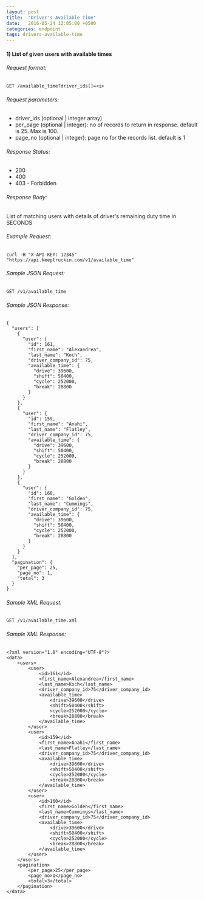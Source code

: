 ```yaml
---
layout: post
title:  "Driver's Available Time"
date:   2016-05-24 12:05:00 +0500
categories: endpoint
tags: drivers-available-time
---
```


#### 1) List of given users with available times

###### Request format:

```
GET /available_time?driver_ids[]=<i>
```

###### Request parameters:

+ driver_ids (optional &#124; integer array)
+ per_page (optional &#124; integer): no of records to return in response. default is 25. Max is 100.
+ page_no (optional &#124; integer): page no for the records list. default is 1

###### Response Status:

+ 200
+ 400
+ 403 - Forbidden

###### Response Body:

List of matching users with details of driver's remaining duty time in SECONDS

###### Example Request:

```
curl -H "X-API-KEY: 12345" "https://api.keeptruckin.com/v1/available_time"
```

###### Sample JSON Request:

```
GET /v1/available_time
```

###### Sample JSON Response:

```
{
  "users": [
    {
      "user": {
        "id": 161,
        "first_name": "Alexandrea",
        "last_name": "Koch",
        "driver_company_id": 75,
        "available_time": {
          "drive": 39600,
          "shift": 50400,
          "cycle": 252000,
          "break": 28800
        }
      }
    },
    {
      "user": {
        "id": 159,
        "first_name": "Anahi",
        "last_name": "Flatley",
        "driver_company_id": 75,
        "available_time": {
          "drive": 39600,
          "shift": 50400,
          "cycle": 252000,
          "break": 28800
        }
      }
    },
    {
      "user": {
        "id": 160,
        "first_name": "Golden",
        "last_name": "Cummings",
        "driver_company_id": 75,
        "available_time": {
          "drive": 39600,
          "shift": 50400,
          "cycle": 252000,
          "break": 28800
        }
      }
    }
  ],
  "pagination": {
    "per_page": 25,
    "page_no": 1,
    "total": 3
  }
}
```

###### Sample XML Request:

```
GET /v1/available_time.xml
```

###### Sample XML Response:

```
<?xml version="1.0" encoding="UTF-8"?>
<data>
    <users>
        <user>
            <id>161</id>
            <first_name>Alexandrea</first_name>
            <last_name>Koch</last_name>
            <driver_company_id>75</driver_company_id>
            <available_time>
                <drive>39600</drive>
                <shift>50400</shift>
                <cycle>252000</cycle>
                <break>28800</break>
            </available_time>
        </user>
        <user>
            <id>159</id>
            <first_name>Anahi</first_name>
            <last_name>Flatley</last_name>
            <driver_company_id>75</driver_company_id>
            <available_time>
                <drive>39600</drive>
                <shift>50400</shift>
                <cycle>252000</cycle>
                <break>28800</break>
            </available_time>
        </user>
        <user>
            <id>160</id>
            <first_name>Golden</first_name>
            <last_name>Cummings</last_name>
            <driver_company_id>75</driver_company_id>
            <available_time>
                <drive>39600</drive>
                <shift>50400</shift>
                <cycle>252000</cycle>
                <break>28800</break>
            </available_time>
        </user>
    </users>
    <pagination>
        <per_page>25</per_page>
        <page_no>1</page_no>
        <total>3</total>
    </pagination>
</data>
```
